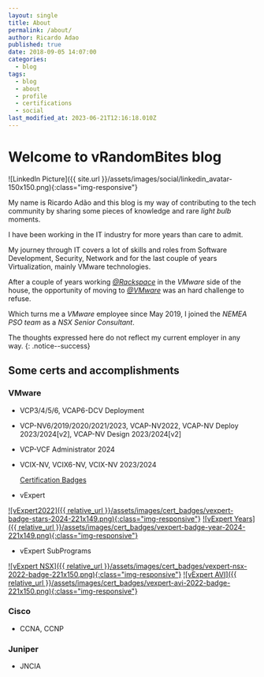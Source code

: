 ```yaml
---
layout: single
title: About
permalink: /about/
author: Ricardo Adao
published: true
date: 2018-09-05 14:07:00
categories:
  - blog
tags:
  - blog
  - about
  - profile
  - certifications
  - social
last_modified_at: 2023-06-21T12:16:18.010Z
---
```

# Welcome to vRandomBites blog #

![LinkedIn Picture]({{ site.url }}/assets/images/social/linkedin_avatar-150x150.png){:class="img-responsive"}

My name is Ricardo Adão and this blog is my way of contributing to the tech community by sharing some pieces of knowledge and rare _light bulb_ moments.

I have been working in the IT industry for more years than care to admit.

My journey through IT covers a lot of skills and roles from Software Development, Security, Network and for the last couple of years Virtualization, mainly VMware technologies.

After a couple of years working [_@Rackspace_](https://www.rackspace.com/) in the _VMware_ side of the house, the opportunity of moving to [_@VMware_](https://www.vmware.com/) was an hard challenge to refuse.

Which turns me a  _VMware_ employee since May 2019, I joined the _NEMEA PSO team_ as a _NSX Senior Consultant_.

The thoughts expressed here do not reflect my current employer in any way.
{: .notice--success}

## Some certs and accomplishments ##

### VMware ###

* VCP3/4/5/6, VCAP6-DCV Deployment
* VCP-NV6/2019/2020/2021/2023, VCAP-NV2022, VCAP-NV Deploy 2023/2024[v2], VCAP-NV Design 2023/2024[v2]
* VCP-VCF Administrator 2024
* VCIX-NV, VCIX6-NV, VCIX-NV 2023/2024

  [Certification Badges](https://www.credly.com/users/ricardo.adao)

* vExpert

[![vExpert2022]({{ relative_url }}/assets/images/cert_badges/vexpert-badge-stars-2024-221x149.png){:class="img-responsive"}](https://vexpert.vmware.com/directory/2766)   [![vExpert Years]({{ relative_url }}/assets/images/cert_badges/vexpert-badge-year-2024-221x149.png){:class="img-responsive"}](https://vexpert.vmware.com/directory/2766)

* vExpert SubPrograms

[![vExpert NSX]({{ relative_url }}/assets/images/cert_badges/vexpert-nsx-2022-badge-221x150.png){:class="img-responsive"}](https://vexpert.vmware.com/directory/2766)   [![vExpert AVI]({{ relative_url }}/assets/images/cert_badges/vexpert-avi-2022-badge-221x150.png){:class="img-responsive"}](https://vexpert.vmware.com/directory/2766)

### Cisco ###

* CCNA, CCNP

### Juniper ###

* JNCIA